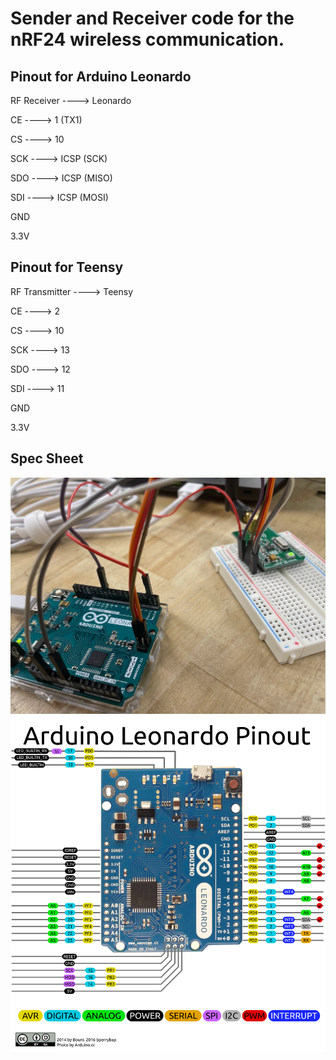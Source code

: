 # Sender and Receiver code for the nRF24 wireless communication.

## Pinout for Arduino Leonardo
RF Receiver ----> Leonardo 

CE ----> 1 (TX1)

CS ----> 10

SCK ----> ICSP (SCK)

SDO ----> ICSP (MISO)

SDI ----> ICSP (MOSI)

GND

3.3V

## Pinout for Teensy

RF Transmitter ----> Teensy

CE ----> 2

CS ----> 10

SCK ----> 13

SDO ----> 12

SDI ----> 11

GND

3.3V


## Spec Sheet
![Spec Sheet](https://github.com/sundevilmotorsports/nRF24-Wireless-Comm/blob/main/Receiver/images/Capture.PNG?raw=true)
![Spec Sheet](https://github.com/sundevilmotorsports/nRF24-Wireless-Comm/blob/main/Receiver/images/Arduino_Leonardo_pinOUT.png?raw=true)
